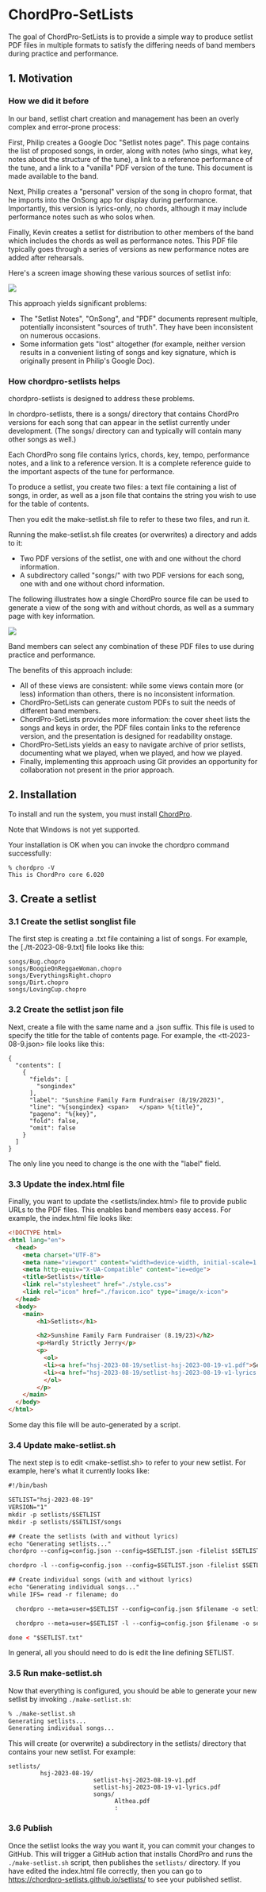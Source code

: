 # ChordPro-SetLists

The goal of ChordPro-SetLists is to provide a simple way to produce setlist PDF files in multiple formats to satisfy the differing needs of band members during practice and performance.

## 1. Motivation

### How we did it before

In our band, setlist chart creation and management has been an overly complex and error-prone process: 

First, Philip creates a Google Doc "Setlist notes page". This page contains the list of proposed songs, in order, along with notes (who sings, what key, notes about the structure of the tune), a link to a reference performance of the tune, and a link to a "vanilla" PDF version of the tune.  This document is made available to the band.

Next, Philip creates a "personal" version of the song in chopro format, that he imports into the OnSong app for display during performance. Importantly, this version is lyrics-only, no chords, although it may include performance notes such as who solos when.

Finally, Kevin creates a setlist for distribution to other members of the band which includes the chords as well as performance notes. This PDF file typically goes through a series of versions as new performance notes are added after rehearsals.

Here's a screen image showing these various sources of setlist info:

![](README-old.png)

This approach yields significant problems:
* The "Setlist Notes", "OnSong", and "PDF" documents represent multiple, potentially inconsistent "sources of truth". They have been inconsistent on numerous occasions.
* Some information gets "lost" altogether (for example, neither version results in a convenient listing of songs and key signature, which is originally present in Philip's Google Doc).

### How chordpro-setlists helps

chordpro-setlists is designed to address these problems. 

In chordpro-setlists, there is a songs/ directory that contains ChordPro versions for each song that can appear in the setlist currently under development.  (The songs/ directory can and typically will contain many other songs as well.)

Each ChordPro song file contains lyrics, chords, key, tempo, performance notes, and a link to a reference version. It is a complete reference guide to the important aspects of the tune for performance.

To produce a setlist, you create two files: a text file containing a list of songs, in order, as well as a json file that contains the string you wish to use for the table of contents. 

Then you edit the make-setlist.sh file to refer to these two files, and run it. 

Running the make-setlist.sh file creates (or overwrites) a directory and adds to it:
  * Two PDF versions of the setlist, one with and one without the chord information.
  * A subdirectory called "songs/" with two PDF versions for each song, one with and one without chord information.

The following illustrates how a single ChordPro source file can be used to generate a view of the song with and without chords, as well as a summary page with key information.

![](README-new.png)

Band members can select any combination of these PDF files to use during practice and performance. 

The benefits of this approach include:
* All of these views are consistent: while some views contain more (or less) information than others, there is no inconsistent information.  
* ChordPro-SetLists can generate custom PDFs to suit the needs of different band members.
* ChordPro-SetLists provides more information: the cover sheet lists the songs and keys in order, the PDF files contain links to the reference version, and the presentation is designed for readability onstage.
* ChordPro-SetLists yields an easy to navigate archive of prior setlists, documenting what we played, when we played, and how we played.
* Finally, implementing this approach using Git provides an opportunity for collaboration not present in the prior approach.

## 2. Installation

To install and run the system, you must install [ChordPro](https://www.chordpro.org/chordpro/chordpro-installation/).

Note that Windows is not yet supported.

Your installation is OK when you can invoke the chordpro command successfully:

```shell
% chordpro -V
This is ChordPro core 6.020 
```

## 3. Create a setlist

### 3.1 Create the setlist songlist file

The first step is creating a .txt file containing a list of songs. For example, the [./tt-2023-08-9.txt] file looks like this:

```shell
songs/Bug.chopro
songs/BoogieOnReggaeWoman.chopro
songs/EverythingsRight.chopro
songs/Dirt.chopro
songs/LovingCup.chopro
```

### 3.2 Create the setlist json file

Next, create a file with the same name and a .json suffix. This file is used to specify the title for the table of contents page. For example, the <tt-2023-08-9.json> file looks like this:

```shell
{
  "contents": [
    {
      "fields": [
        "songindex"
      ],
      "label": "Sunshine Family Farm Fundraiser (8/19/2023)",
      "line": "%{songindex} <span>   </span> %{title}",
      "pageno": "%{key}",
      "fold": false,
      "omit": false
    }
  ]
}
```

The only line you need to change is the one with the "label" field.

### 3.3 Update the index.html file

Finally, you want to update the <setlists/index.html> file to provide public URLs to the PDF files. This enables band members easy access. For example, the index.html file looks like:

```html
<!DOCTYPE html>
<html lang="en">
  <head>
    <meta charset="UTF-8">
    <meta name="viewport" content="width=device-width, initial-scale=1.0">
    <meta http-equiv="X-UA-Compatible" content="ie=edge">
    <title>Setlists</title>
    <link rel="stylesheet" href="./style.css">
    <link rel="icon" href="./favicon.ico" type="image/x-icon">
  </head>
  <body>
    <main>
        <h1>Setlists</h1>

        <h2>Sunshine Family Farm Fundraiser (8.19/23)</h2>
        <p>Hardly Strictly Jerry</p>
        <p>
          <ol>
          <li><a href="hsj-2023-08-19/setlist-hsj-2023-08-19-v1.pdf">Setlist</a></li>
          <li><a href="hsj-2023-08-19/setlist-hsj-2023-08-19-v1-lyrics.pdf">Setlist (no chords)</a></li>
          </ol>
        </p>
    </main>
  </body>
</html>

```

Some day this file will be auto-generated by a script.

### 3.4 Update make-setlist.sh

The next step is to edit <make-setlist.sh> to refer to your new setlist. For example, here's what it currently looks like:

```html
#!/bin/bash

SETLIST="hsj-2023-08-19"
VERSION="1"
mkdir -p setlists/$SETLIST
mkdir -p setlists/$SETLIST/songs

## Create the setlists (with and without lyrics)
echo "Generating setlists..."
chordpro --config=config.json --config=$SETLIST.json -filelist $SETLIST.txt -o setlists/$SETLIST/setlist-$SETLIST-v${VERSION}.pdf

chordpro -l --config=config.json --config=$SETLIST.json -filelist $SETLIST.txt -o setlists/$SETLIST/setlist-$SETLIST-v${VERSION}-lyrics.pdf

## Create individual songs (with and without lyrics)
echo "Generating individual songs..."
while IFS= read -r filename; do

  chordpro --meta=user=$SETLIST --config=config.json $filename -o setlists/$SETLIST/"${filename%.chopro}.pdf"

  chordpro --meta=user=$SETLIST -l --config=config.json $filename -o setlists/$SETLIST/"${filename%.chopro}-lyrics.pdf"

done < "$SETLIST.txt"
```

In general, all you should need to do is edit the line defining SETLIST.

### 3.5 Run make-setlist.sh

Now that everything is configured, you should be able to generate your new setlist by invoking `./make-setlist.sh`:

```sh
% ./make-setlist.sh 
Generating setlists...
Generating individual songs...
```

This will create (or overwrite) a subdirectory in the setlists/ directory that contains your new setlist. For example:

```
setlists/
         hsj-2023-08-19/
                        setlist-hsj-2023-08-19-v1.pdf
                        setlist-hsj-2023-08-19-v1-lyrics.pdf
                        songs/
                              Althea.pdf
                              :
```

### 3.6 Publish

Once the setlist looks the way you want it, you can commit your changes to GitHub. This will trigger a GitHub action that installs ChordPro and runs the `./make-setlist.sh` script, then publishes the `setlists/` directory.  If you have edited the index.html file correctly, then you can go to <https://chordpro-setlists.github.io/setlists/> to see your published setlist.
